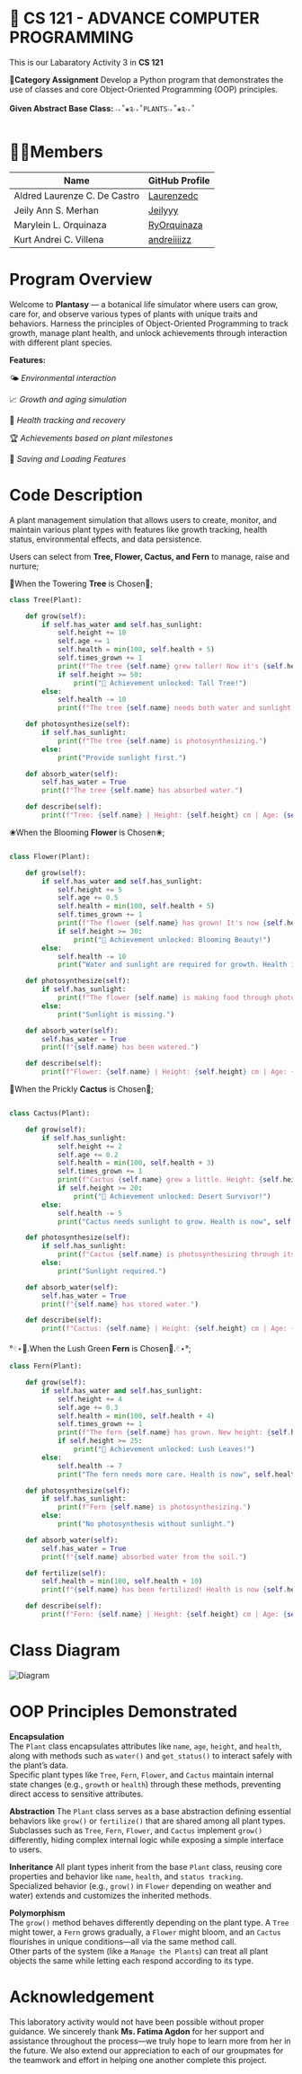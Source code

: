 # 🌱 **CS 121 - ADVANCE COMPUTER PROGRAMMING**
This is our Labaratory Activity 3 in **CS 121**

🎯**Category Assignment**
Develop a Python program that demonstrates the use of classes and core Object-Oriented Programming (OOP) principles.

**Given Abstract Base Class:**
```‧₊˚❀༉‧₊˚PLANTS‧₊˚❀༉‧₊˚```



# 👩‍💻Members
| Name | GitHub Profile |
|------|----------------|
|Aldred Laurenze C. De Castro|[Laurenzedc](https://github.com/Laurenzedc)|
|Jeily Ann S. Merhan|[Jeilyyy](https://github.com/jeilyannnmerhan)|
|Marylein L. Orquinaza|[RyOrquinaza](https://github.com/Orquinaza)|
|Kurt Andrei C. Villena|[andreiiiizz](https://github.com/andreiiiizz)|


# Program Overview
Welcome to **Plantasy** — a botanical life simulator where users can grow, care for, and observe various types of plants with unique traits and behaviors.
Harness the principles of Object-Oriented Programming to track growth, manage plant health, and unlock achievements through interaction with different plant species.

**Features:**

🌤️ _Environmental interaction_

📈 _Growth and aging simulation_

💖 _Health tracking and recovery_

🏆 _Achievements based on plant milestones_

📁 _Saving and Loading Features_

# Code Description
A plant management simulation that allows users to create, monitor, and maintain various plant types with features like growth tracking, health status, environmental effects, and data persistence.

Users can select from  **Tree, Flower, Cactus, and Fern** to manage, raise and nurture;

🌳When the Towering **Tree** is Chosen🌳;
```python
class Tree(Plant):

    def grow(self):
        if self.has_water and self.has_sunlight:
            self.height += 10
            self.age += 1
            self.health = min(100, self.health + 5)
            self.times_grown += 1
            print(f"The tree {self.name} grew taller! Now it's {self.height} cm tall and {self.age} years old.")
            if self.height >= 50:
                print("🎉 Achievement unlocked: Tall Tree!")
        else:
            self.health -= 10
            print(f"The tree {self.name} needs both water and sunlight to grow. Health is now {self.health}.")

    def photosynthesize(self):
        if self.has_sunlight:
            print(f"The tree {self.name} is photosynthesizing.")
        else:
            print("Provide sunlight first.")

    def absorb_water(self):
        self.has_water = True
        print(f"The tree {self.name} has absorbed water.")

    def describe(self):
        print(f"Tree: {self.name} | Height: {self.height} cm | Age: {self.age} years")
```
❀When the Blooming **Flower** is Chosen❀;
```python

class Flower(Plant):

    def grow(self):
        if self.has_water and self.has_sunlight:
            self.height += 5
            self.age += 0.5
            self.health = min(100, self.health + 5)
            self.times_grown += 1
            print(f"The flower {self.name} has grown! It's now {self.height} cm tall and {self.age:.1f} years old.")
            if self.height >= 30:
                print("🌸 Achievement unlocked: Blooming Beauty!")
        else:
            self.health -= 10
            print("Water and sunlight are required for growth. Health is now", self.health)

    def photosynthesize(self):
        if self.has_sunlight:
            print(f"The flower {self.name} is making food through photosynthesis.")
        else:
            print("Sunlight is missing.")

    def absorb_water(self):
        self.has_water = True
        print(f"{self.name} has been watered.")

    def describe(self):
        print(f"Flower: {self.name} | Height: {self.height} cm | Age: {self.age} years")

```
🌵When the Prickly **Cactus** is Chosen🌵;
```python

class Cactus(Plant):

    def grow(self):
        if self.has_sunlight:
            self.height += 2
            self.age += 0.2
            self.health = min(100, self.health + 3)
            self.times_grown += 1
            print(f"Cactus {self.name} grew a little. Height: {self.height} cm, Age: {self.age:.1f} years.")
            if self.height >= 20:
                print("🌵 Achievement unlocked: Desert Survivor!")
        else:
            self.health -= 5
            print("Cactus needs sunlight to grow. Health is now", self.health)

    def photosynthesize(self):
        if self.has_sunlight:
            print(f"Cactus {self.name} is photosynthesizing through its stem.")
        else:
            print("Sunlight required.")

    def absorb_water(self):
        self.has_water = True
        print(f"{self.name} has stored water.")

    def describe(self):
        print(f"Cactus: {self.name} | Height: {self.height} cm | Age: {self.age} years")

```
°𓏲⋆🌿.When the Lush Green **Fern** is Chosen🌿.𓏲⋆°;
```python
class Fern(Plant):

    def grow(self):
        if self.has_water and self.has_sunlight:
            self.height += 4
            self.age += 0.3
            self.health = min(100, self.health + 4)
            self.times_grown += 1
            print(f"The fern {self.name} has grown. New height: {self.height} cm.")
            if self.height >= 25:
                print("🌿 Achievement unlocked: Lush Leaves!")
        else:
            self.health -= 7
            print("The fern needs more care. Health is now", self.health)

    def photosynthesize(self):
        if self.has_sunlight:
            print(f"Fern {self.name} is photosynthesizing.")
        else:
            print("No photosynthesis without sunlight.")

    def absorb_water(self):
        self.has_water = True
        print(f"{self.name} absorbed water from the soil.")

    def fertilize(self):
        self.health = min(100, self.health + 10)
        print(f"{self.name} has been fertilized! Health is now {self.health}.")

    def describe(self):
        print(f"Fern: {self.name} | Height: {self.height} cm | Age: {self.age} years")

```
# Class Diagram
![Diagram](<https://raw.githubusercontent.com/andreiiiizz/C-Users-LAB2_PC5-PROJECTS-CS121LABACT3CS1203Group8/master/Diagram.png>)

# OOP Principles Demonstrated
**Encapsulation**  
The ```Plant``` class encapsulates attributes like ```name```, ```age```, ```height```, and ```health```, along with methods such as ```water()``` and ```get_status()``` to interact safely with the plant’s data.  
Specific plant types like ```Tree```, ```Fern```, ```Flower```, and ```Cactus``` maintain internal state changes (e.g., ```growth``` or ```health```) through these methods, preventing direct access to sensitive attributes.


**Abstraction**
The ```Plant``` class serves as a base abstraction defining essential behaviors like ```grow()``` or ```fertilize()``` that are shared among all plant types.  
Subclasses such as ```Tree```, ```Fern```, ```Flower```, and ```Cactus``` implement ```grow()``` differently, hiding complex internal logic while exposing a simple interface to users.


**Inheritance** 
All plant types inherit from the base ```Plant``` class, reusing core properties and behavior like ```name```, ```health```, and ```status tracking```.  
Specialized behavior (e.g., ```grow()``` in ```Flower``` depending on weather and water) extends and customizes the inherited methods.


**Polymorphism**  
The ```grow()``` method behaves differently depending on the plant type. A ```Tree``` might tower, a ```Fern``` grows gradually, a ```Flower``` might bloom, and an ```Cactus``` flourishes in unique conditions—all via the same method call.  
Other parts of the system (like a ```Manage the Plants```) can treat all plant objects the same while letting each respond according to its type.

# Acknowledgement  
This laboratory activity would not have been possible without proper guidance. We sincerely thank **Ms. Fatima Agdon** for her support and assistance throughout the process—we truly hope to learn more from her in the future. We also extend our appreciation to each of our groupmates for the teamwork and effort in helping one another complete this project.


